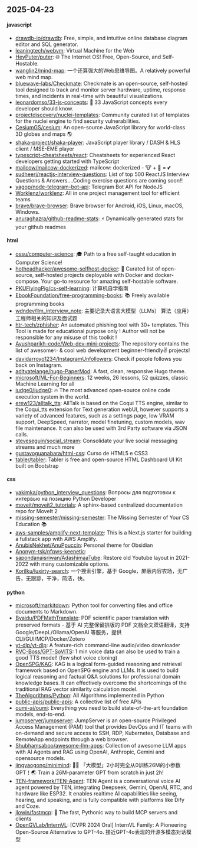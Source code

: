 ## 2025-04-23

#### javascript
* [drawdb-io/drawdb](https://github.com/drawdb-io/drawdb): Free, simple, and intuitive online database diagram editor and SQL generator.
* [leaningtech/webvm](https://github.com/leaningtech/webvm): Virtual Machine for the Web
* [HeyPuter/puter](https://github.com/HeyPuter/puter): 🌐 The Internet OS! Free, Open-Source, and Self-Hostable.
* [wanglin2/mind-map](https://github.com/wanglin2/mind-map): 一个还算强大的Web思维导图。A relatively powerful web mind map.
* [bluewave-labs/Checkmate](https://github.com/bluewave-labs/Checkmate): Checkmate is an open-source, self-hosted tool designed to track and monitor server hardware, uptime, response times, and incidents in real-time with beautiful visualizations.
* [leonardomso/33-js-concepts](https://github.com/leonardomso/33-js-concepts): 📜 33 JavaScript concepts every developer should know.
* [projectdiscovery/nuclei-templates](https://github.com/projectdiscovery/nuclei-templates): Community curated list of templates for the nuclei engine to find security vulnerabilities.
* [CesiumGS/cesium](https://github.com/CesiumGS/cesium): An open-source JavaScript library for world-class 3D globes and maps 🌎
* [shaka-project/shaka-player](https://github.com/shaka-project/shaka-player): JavaScript player library / DASH & HLS client / MSE-EME player
* [typescript-cheatsheets/react](https://github.com/typescript-cheatsheets/react): Cheatsheets for experienced React developers getting started with TypeScript
* [mailcow/mailcow-dockerized](https://github.com/mailcow/mailcow-dockerized): mailcow: dockerized - 🐮 + 🐋 = 💕
* [sudheerj/reactjs-interview-questions](https://github.com/sudheerj/reactjs-interview-questions): List of top 500 ReactJS Interview Questions & Answers....Coding exercise questions are coming soon!!
* [yagop/node-telegram-bot-api](https://github.com/yagop/node-telegram-bot-api): Telegram Bot API for NodeJS
* [Worklenz/worklenz](https://github.com/Worklenz/worklenz): All in one project management tool for efficient teams
* [brave/brave-browser](https://github.com/brave/brave-browser): Brave browser for Android, iOS, Linux, macOS, Windows.
* [anuraghazra/github-readme-stats](https://github.com/anuraghazra/github-readme-stats): ⚡ Dynamically generated stats for your github readmes

#### html
* [ossu/computer-science](https://github.com/ossu/computer-science): 🎓 Path to a free self-taught education in Computer Science!
* [hotheadhacker/awesome-selfhost-docker](https://github.com/hotheadhacker/awesome-selfhost-docker): 🚀 Curated list of open-source, self-hosted projects deployable with Docker and docker-compose. Your go-to resource for amazing self-hostable software.
* [PKUFlyingPig/cs-self-learning](https://github.com/PKUFlyingPig/cs-self-learning): 计算机自学指南
* [EbookFoundation/free-programming-books](https://github.com/EbookFoundation/free-programming-books): 📚 Freely available programming books
* [wdndev/llm_interview_note](https://github.com/wdndev/llm_interview_note): 主要记录大语言大模型（LLMs） 算法（应用）工程师相关的知识及面试题
* [htr-tech/zphisher](https://github.com/htr-tech/zphisher): An automated phishing tool with 30+ templates. This Tool is made for educational purpose only ! Author will not be responsible for any misuse of this toolkit !
* [Ayushparikh-code/Web-dev-mini-projects](https://github.com/Ayushparikh-code/Web-dev-mini-projects): The repository contains the list of awesome✨ & cool web development beginner-friendly✌️ projects!
* [davidarroyo1234/InstagramUnfollowers](https://github.com/davidarroyo1234/InstagramUnfollowers): Check if people follows you back on Instagram.
* [adityatelange/hugo-PaperMod](https://github.com/adityatelange/hugo-PaperMod): A fast, clean, responsive Hugo theme.
* [microsoft/ML-For-Beginners](https://github.com/microsoft/ML-For-Beginners): 12 weeks, 26 lessons, 52 quizzes, classic Machine Learning for all
* [judge0/judge0](https://github.com/judge0/judge0): 🔥 The most advanced open-source online code execution system in the world.
* [erew123/alltalk_tts](https://github.com/erew123/alltalk_tts): AllTalk is based on the Coqui TTS engine, similar to the Coqui_tts extension for Text generation webUI, however supports a variety of advanced features, such as a settings page, low VRAM support, DeepSpeed, narrator, model finetuning, custom models, wav file maintenance. It can also be used with 3rd Party software via JSON calls.
* [steveseguin/social_stream](https://github.com/steveseguin/social_stream): Consolidate your live social messaging streams and much more
* [gustavoguanabara/html-css](https://github.com/gustavoguanabara/html-css): Curso de HTML5 e CSS3
* [tabler/tabler](https://github.com/tabler/tabler): Tabler is free and open-source HTML Dashboard UI Kit built on Bootstrap

#### css
* [yakimka/python_interview_questions](https://github.com/yakimka/python_interview_questions): Вопросы для подготовки к интервью на позицию Python Developer
* [moveit/moveit2_tutorials](https://github.com/moveit/moveit2_tutorials): A sphinx-based centralized documentation repo for MoveIt 2
* [missing-semester/missing-semester](https://github.com/missing-semester/missing-semester): The Missing Semester of Your CS Education 📚
* [aws-samples/amplify-next-template](https://github.com/aws-samples/amplify-next-template): This is a Next.js starter for building a fullstack app with AWS Amplify.
* [AnubisNekhet/AnuPpuccin](https://github.com/AnubisNekhet/AnuPpuccin): Personal theme for Obsidian
* [Anonym-tsk/nfqws-keenetic](https://github.com/Anonym-tsk/nfqws-keenetic): 
* [sapondanaisriwan/AdashimaaTube](https://github.com/sapondanaisriwan/AdashimaaTube): Restore old Youtube layout in 2021-2022 with many customizable options.
* [KoriIku/luxirty-search](https://github.com/KoriIku/luxirty-search): 一个搜索引擎，基于 Google，屏蔽内容农场，无广告，无跟踪，干净，简洁，快。

#### python
* [microsoft/markitdown](https://github.com/microsoft/markitdown): Python tool for converting files and office documents to Markdown.
* [Byaidu/PDFMathTranslate](https://github.com/Byaidu/PDFMathTranslate): PDF scientific paper translation with preserved formats - 基于 AI 完整保留排版的 PDF 文档全文双语翻译，支持 Google/DeepL/Ollama/OpenAI 等服务，提供 CLI/GUI/MCP/Docker/Zotero
* [yt-dlp/yt-dlp](https://github.com/yt-dlp/yt-dlp): A feature-rich command-line audio/video downloader
* [RVC-Boss/GPT-SoVITS](https://github.com/RVC-Boss/GPT-SoVITS): 1 min voice data can also be used to train a good TTS model! (few shot voice cloning)
* [OpenSPG/KAG](https://github.com/OpenSPG/KAG): KAG is a logical form-guided reasoning and retrieval framework based on OpenSPG engine and LLMs. It is used to build logical reasoning and factual Q&A solutions for professional domain knowledge bases. It can effectively overcome the shortcomings of the traditional RAG vector similarity calculation model.
* [TheAlgorithms/Python](https://github.com/TheAlgorithms/Python): All Algorithms implemented in Python
* [public-apis/public-apis](https://github.com/public-apis/public-apis): A collective list of free APIs
* [oumi-ai/oumi](https://github.com/oumi-ai/oumi): Everything you need to build state-of-the-art foundation models, end-to-end.
* [jumpserver/jumpserver](https://github.com/jumpserver/jumpserver): JumpServer is an open-source Privileged Access Management (PAM) tool that provides DevOps and IT teams with on-demand and secure access to SSH, RDP, Kubernetes, Database and RemoteApp endpoints through a web browser.
* [Shubhamsaboo/awesome-llm-apps](https://github.com/Shubhamsaboo/awesome-llm-apps): Collection of awesome LLM apps with AI Agents and RAG using OpenAI, Anthropic, Gemini and opensource models.
* [jingyaogong/minimind](https://github.com/jingyaogong/minimind): 🚀🚀 「大模型」2小时完全从0训练26M的小参数GPT！🌏 Train a 26M-parameter GPT from scratch in just 2h!
* [TEN-framework/TEN-Agent](https://github.com/TEN-framework/TEN-Agent): TEN Agent is a conversational voice AI agent powered by TEN, integrating Deepseek, Gemini, OpenAI, RTC, and hardware like ESP32. It enables realtime AI capabilities like seeing, hearing, and speaking, and is fully compatible with platforms like Dify and Coze.
* [jlowin/fastmcp](https://github.com/jlowin/fastmcp): 🚀 The fast, Pythonic way to build MCP servers and clients
* [OpenGVLab/InternVL](https://github.com/OpenGVLab/InternVL): [CVPR 2024 Oral] InternVL Family: A Pioneering Open-Source Alternative to GPT-4o. 接近GPT-4o表现的开源多模态对话模型
